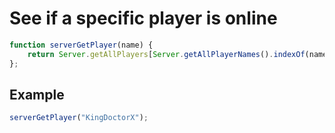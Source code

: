 # See if a specific player is online
```js
function serverGetPlayer(name) {
	return Server.getAllPlayers[Server.getAllPlayerNames().indexOf(name)];
};
```
## Example
```js
serverGetPlayer("KingDoctorX"); 
```
